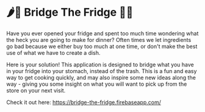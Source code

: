 # 🌶🌽 Bridge The Fridge 🥦🥕

Have you ever opened your fridge and spent too much time wondering what the heck you are going to make for dinner? Often times we let ingredients go bad because we either buy too much at one time, or don't make the best use of what we have to create a dish.

Here is your solution! This application is designed to bridge what you have in your fridge into your stomach, instead of the trash. This is a fun and easy way to get cooking quickly, and may also inspire some new ideas along the way - giving you some insight on what you will want to pick up from the store on your next visit.

Check it out here: https://bridge-the-fridge.firebaseapp.com/